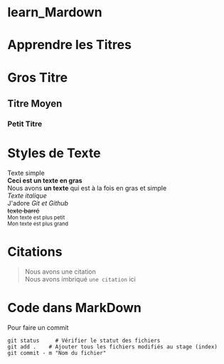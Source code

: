 # learn_Mardown

# Apprendre les Titres

# Gros Titre

## Titre Moyen

### Petit Titre

# Styles de Texte

Texte simple  
**Ceci est un texte en gras**  
Nous avons __un texte__ qui est à la fois en gras et simple  
*Texte italique*  
J'adore *Git et Github*  
~~texte barré~~  
<sub>Mon texte est plus petit</sub>  
<sup>Mon texte est plus grand</sup>  

# Citations  

> Nous avons une citation  
Nous avons imbriqué `une citation` ici

# Code dans MarkDown

Pour faire un commit   

```  
git status     # Vérifier le statut des fichiers  
git add .    # Ajouter tous les fichiers modifiés au stage (index)  
git commit - m "Nom du fichier"  
```  
